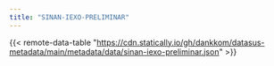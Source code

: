 ```yaml
---
title: "SINAN-IEXO-PRELIMINAR"
---
```


{{< remote-data-table "https://cdn.statically.io/gh/dankkom/datasus-metadata/main/metadata/data/sinan-iexo-preliminar.json" >}}
